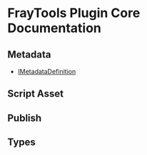 # FrayTools Plugin Core Documentation

## Metadata
  - [IMetadataDefinition](Documentation/Interfaces/IMetadataDefinition.md)
## Script Asset
## Publish
## Types
